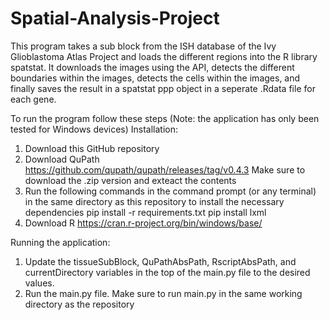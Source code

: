 # Spatial-Analysis-Project

This program takes a sub block from the ISH database of the Ivy Glioblastoma Atlas Project and loads the different regions into the R library spatstat. It  downloads the images using the API, detects the different boundaries within the images, detects the cells within the images, and finally saves the result in a spatstat ppp object in a seperate .Rdata file for each gene. 

To run the program follow these steps (Note: the application has only been tested for Windows devices)
Installation:
  1. Download this GitHub repository
  2. Download QuPath
     https://github.com/qupath/qupath/releases/tag/v0.4.3
     Make sure to download the .zip version and exteact the contents
  3. Run the following commands in the command prompt (or any terminal) in the same directory as this repository to install the necessary dependencies
     pip install -r requirements.txt
     pip install lxml
  4. Download R
     https://cran.r-project.org/bin/windows/base/

Running the application:
1. Update the tissueSubBlock, QuPathAbsPath, RscriptAbsPath, and currentDirectory variables in the top of the main.py file to the desired values.
2. Run the main.py file. Make sure to run main.py in the same working directory as the repository
